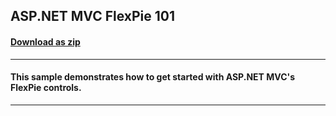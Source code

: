 ## ASP.NET MVC FlexPie 101
#### [Download as zip](https://downgit.github.io/#/home?url=https://github.com/GrapeCity/ComponentOne-ASPNET-MVC-Samples/tree/master/HowTo/FlexChart/FlexPie101)
____
#### This sample demonstrates how to get started with ASP.NET MVC's FlexPie controls.
____
